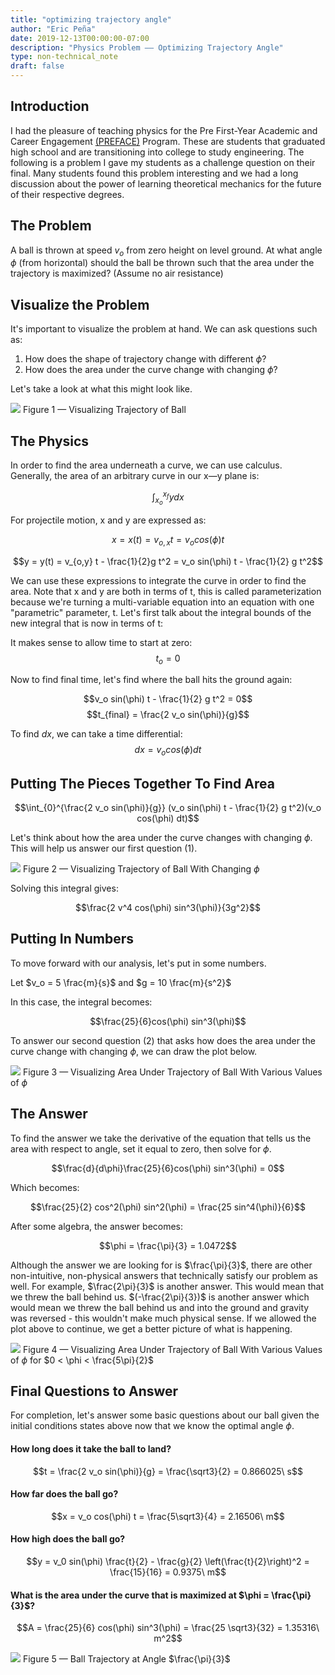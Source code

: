 ```yaml
---
title: "optimizing trajectory angle"
author: "Eric Peña"
date: 2019-12-13T00:00:00-07:00
description: "Physics Problem –– Optimizing Trajectory Angle"
type: non-technical_note
draft: false
---
```


## Introduction

I had the pleasure of teaching physics for the Pre First-Year Academic and Career Engagement [(PREFACE)](https://mep.engineering.osu.edu/preface-summer-bridge-program) Program. These are students that graduated high school and are transitioning into college to study engineering. The following is a problem I gave my students as a challenge question on their final. Many students found this problem interesting and we had a long discussion about the power of learning theoretical mechanics for the future of their respective degrees.

## The Problem
A ball is thrown at speed $v_o$ from zero height on level ground. At what angle $\phi$ (from horizontal) should the ball be thrown such that the area under the trajectory is maximized? (Assume no air resistance)

## Visualize the Problem
It's important to visualize the problem at hand. We can ask questions such as:
1. How does the shape of trajectory change with different $\phi$?
2. How does the area under the curve change with changing $\phi$?

Let's take a look at what this might look like.

![](img_falling_balls/proj.gif)
Figure 1 — Visualizing Trajectory of Ball


## The Physics

In order to find the area underneath a curve, we can use calculus. Generally, the area of an arbitrary curve in our x—y plane is:

$$\int_{x_o}^{x_f}y dx$$

For projectile motion, x and y are expressed as:

$$x = x(t) = v_{o,x} t = v_o cos(\phi) t$$

$$y = y(t) = v_{o,y} t - \frac{1}{2}g t^2 = v_o sin(\phi) t - \frac{1}{2} g t^2$$

We can use these expressions to integrate the curve in order to find the area. Note that x and y are both in terms of t, this is called parameterization because we're turning a multi-variable equation into an equation with one "parametric" parameter, t. Let's first talk about the integral bounds of the new integral that is now in terms of t:

It makes sense to allow time to start at zero:
$$t_o = 0$$

Now to find final time, let's find where the ball hits the ground again:

$$v_o sin(\phi) t - \frac{1}{2} g t^2 = 0$$
$$t_{final} = \frac{2 v_o sin(\phi)}{g}$$

To find $dx$, we can take a time differential:
$$dx = v_o cos(\phi) dt$$

## Putting The Pieces Together To Find Area

$$\int_{0}^{\frac{2 v_o sin(\phi)}{g}} (v_o sin(\phi) t - \frac{1}{2} g t^2)(v_o cos(\phi) dt)$$

Let's think about how the area under the curve changes with changing $\phi$. This will help us answer our first question (1).

![](img_falling_balls/phi.gif)
Figure 2 — Visualizing Trajectory of Ball With Changing $\phi$

Solving this integral gives:

$$\frac{2 v^4 cos(\phi) sin^3(\phi)}{3g^2}$$

## Putting In Numbers

To move forward with our analysis, let's put in some numbers.

Let $v_o = 5 \frac{m}{s}$ and $g = 10 \frac{m}{s^2}$

In this case, the integral becomes:

$$\frac{25}{6}cos(\phi) sin^3(\phi)$$

To answer our second question (2) that asks how does the area under the curve change with changing $\phi$, we can draw the plot below.

![](img_falling_balls/area.png)
Figure 3 — Visualizing Area Under Trajectory of Ball With Various Values of $\phi$

## The Answer
To find the answer we take the derivative of the equation that tells us the area with respect to angle, set it equal to zero, then solve for $\phi$.

$$\frac{d}{d\phi}\frac{25}{6}cos(\phi) sin^3(\phi) = 0$$

Which becomes:

$$\frac{25}{2} cos^2(\phi) sin^2(\phi) = \frac{25 sin^4(\phi)}{6}$$

After some algebra, the answer becomes:

$$\phi = \frac{\pi}{3} = 1.0472$$

Although the answer we are looking for is $\frac{\pi}{3}$, there are other non-intuitive, non-physical answers that technically satisfy our problem as well. For example, $\frac{2\pi}{3}$ is another answer. This would mean that we threw the ball behind us. $(-\frac{2\pi}{3})$ is another answer which would mean we threw the ball behind us and into the ground and gravity was reversed - this wouldn't make much physical sense. If we allowed the plot above to continue, we get a better picture of what is happening.

![](img_falling_balls/area5.png)
Figure 4 — Visualizing Area Under Trajectory of Ball With Various Values of $\phi$ for $0 < \phi < \frac{5\pi}{2}$

## Final Questions to Answer
For completion, let's answer some basic questions about our ball given the initial conditions states above now that we know the optimal angle $\phi$.

#### How long does it take the ball to land?
$$t = \frac{2 v_o sin(\phi)}{g} = \frac{\sqrt3}{2} = 0.866025\ s$$

#### How far does the ball go?
$$x = v_o cos(\phi) t = \frac{5\sqrt3}{4} = 2.16506\ m$$

#### How high does the ball go?
$$y = v_0 sin(\phi) \frac{t}{2} - \frac{g}{2} \left(\frac{t}{2}\right)^2 = \frac{15}{16} = 0.9375\ m$$

#### What is the area under the curve that is maximized at $\phi = \frac{\pi}{3}$?
$$A = \frac{25}{6} cos(\phi) sin^3(\phi) = \frac{25 \sqrt3}{32} = 1.35316\ m^2$$

![](img_falling_balls/final.gif)
Figure 5 — Ball Trajectory at Angle $\frac{\pi}{3}$









